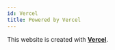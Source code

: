 ```yaml
---
id: Vercel
title: Powered by Vercel
---
```


This website is created with **[Vercel](https://vercel.com/docs)**.
